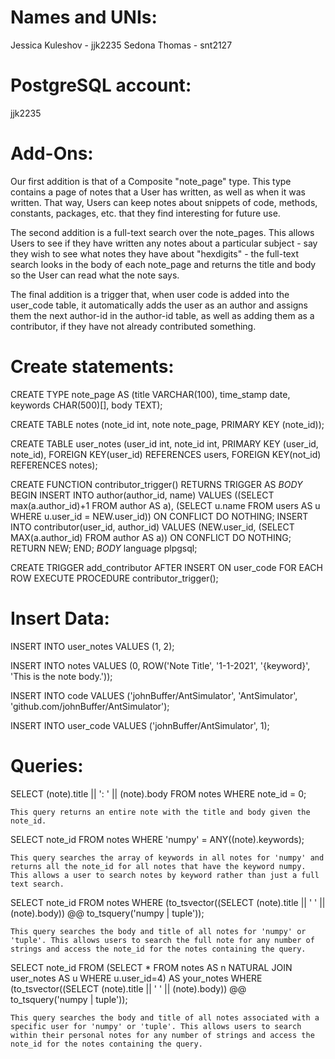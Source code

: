 
# Names and UNIs:
Jessica Kuleshov - jjk2235
Sedona Thomas - snt2127

# PostgreSQL account:
jjk2235


# Add-Ons:
    
    
Our first addition is that of a Composite "note_page" type. This type contains a page of notes that a User has written, as well as when it was written. That way, Users can keep notes about snippets of code, methods, constants, packages, etc. that they find interesting for future use. 

The second addition is a full-text search over the note_pages. This allows Users to see if they have written any notes about a particular subject - say they wish to see what notes they have about "hexdigits" - the full-text search looks in the body of each note_page and returns the title and body so the User can read what the note says.

The final addition is a trigger that, when user code is added into the user_code table, it automatically adds the user as an author and assigns them the next author-id in the author-id table, as well as adding them as a contributor, if they have not already contributed something.


# Create statements:

CREATE TYPE note_page AS (title VARCHAR(100), time_stamp date, keywords CHAR(500)[], body TEXT);

CREATE TABLE notes (note_id int, note note_page, PRIMARY KEY (note_id));

CREATE TABLE user_notes (user_id int, note_id int, PRIMARY KEY (user_id, note_id), FOREIGN KEY(user_id) REFERENCES users, FOREIGN KEY(not_id) REFERENCES notes);

CREATE FUNCTION contributor_trigger() RETURNS TRIGGER AS $BODY$ BEGIN INSERT INTO author(author_id, name) VALUES ((SELECT max(a.author_id)+1 FROM author AS a), (SELECT u.name FROM users AS u WHERE u.user_id = NEW.user_id)) ON CONFLICT DO NOTHING; INSERT INTO contributor(user_id, author_id) VALUES (NEW.user_id, (SELECT MAX(a.author_id) FROM author AS a)) ON CONFLICT DO NOTHING; RETURN NEW; END; $BODY$ language plpgsql;

CREATE TRIGGER add_contributor AFTER INSERT ON user_code FOR EACH ROW EXECUTE PROCEDURE contributor_trigger();

# Insert Data:

INSERT INTO user_notes VALUES (1, 2);
  
INSERT INTO notes VALUES (0, ROW('Note Title', '1-1-2021', '{keyword}', 'This is the note body.'));

INSERT INTO code VALUES ('johnBuffer/AntSimulator', 'AntSimulator', 'github.com/johnBuffer/AntSimulator');

INSERT INTO user_code VALUES ('johnBuffer/AntSimulator', 1);

# Queries:

SELECT (note).title || ': ' || (note).body FROM notes WHERE note_id = 0;

    This query returns an entire note with the title and body given the note_id.

SELECT note_id FROM notes WHERE 'numpy' = ANY((note).keywords);

    This query searches the array of keywords in all notes for 'numpy' and returns all the note_id for all notes that have the keyword numpy. This allows a user to search notes by keyword rather than just a full text search.

SELECT note_id FROM notes WHERE (to_tsvector((SELECT (note).title || ' ' || (note).body)) @@ to_tsquery('numpy | tuple'));

    This query searches the body and title of all notes for 'numpy' or 'tuple'. This allows users to search the full note for any number of strings and access the note_id for the notes containing the query.

SELECT note_id FROM (SELECT * FROM notes AS n NATURAL JOIN user_notes AS u WHERE u.user_id=4) AS your_notes WHERE (to_tsvector((SELECT (note).title || ' ' || (note).body)) @@ to_tsquery('numpy | tuple'));

    This query searches the body and title of all notes associated with a specific user for 'numpy' or 'tuple'. This allows users to search within their personal notes for any number of strings and access the note_id for the notes containing the query.
